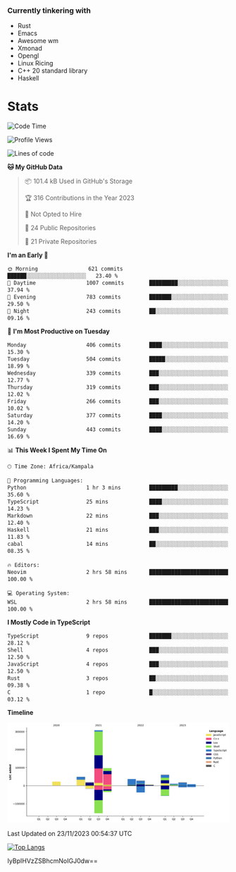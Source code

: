 ### Currently tinkering with
 - Rust
 - Emacs
 - Awesome wm
 - Xmonad
 - Opengl
 - Linux Ricing
 - C++ 20 standard library
 - Haskell

# Stats
<!--START_SECTION:waka-->
![Code Time](http://img.shields.io/badge/Code%20Time-770%20hrs%2034%20mins-blue)

![Profile Views](http://img.shields.io/badge/Profile%20Views-0-blue)

![Lines of code](https://img.shields.io/badge/From%20Hello%20World%20I%27ve%20Written-662.5%20thousand%20lines%20of%20code-blue)

**🐱 My GitHub Data** 

> 📦 101.4 kB Used in GitHub's Storage 
 > 
> 🏆 316 Contributions in the Year 2023
 > 
> 🚫 Not Opted to Hire
 > 
> 📜 24 Public Repositories 
 > 
> 🔑 21 Private Repositories 
 > 
**I'm an Early 🐤** 

```text
🌞 Morning                621 commits         ██████░░░░░░░░░░░░░░░░░░░   23.40 % 
🌆 Daytime                1007 commits        █████████░░░░░░░░░░░░░░░░   37.94 % 
🌃 Evening                783 commits         ███████░░░░░░░░░░░░░░░░░░   29.50 % 
🌙 Night                  243 commits         ██░░░░░░░░░░░░░░░░░░░░░░░   09.16 % 
```
📅 **I'm Most Productive on Tuesday** 

```text
Monday                   406 commits         ████░░░░░░░░░░░░░░░░░░░░░   15.30 % 
Tuesday                  504 commits         █████░░░░░░░░░░░░░░░░░░░░   18.99 % 
Wednesday                339 commits         ███░░░░░░░░░░░░░░░░░░░░░░   12.77 % 
Thursday                 319 commits         ███░░░░░░░░░░░░░░░░░░░░░░   12.02 % 
Friday                   266 commits         ███░░░░░░░░░░░░░░░░░░░░░░   10.02 % 
Saturday                 377 commits         ████░░░░░░░░░░░░░░░░░░░░░   14.20 % 
Sunday                   443 commits         ████░░░░░░░░░░░░░░░░░░░░░   16.69 % 
```


📊 **This Week I Spent My Time On** 

```text
🕑︎ Time Zone: Africa/Kampala

💬 Programming Languages: 
Python                   1 hr 3 mins         █████████░░░░░░░░░░░░░░░░   35.60 % 
TypeScript               25 mins             ████░░░░░░░░░░░░░░░░░░░░░   14.23 % 
Markdown                 22 mins             ███░░░░░░░░░░░░░░░░░░░░░░   12.40 % 
Haskell                  21 mins             ███░░░░░░░░░░░░░░░░░░░░░░   11.83 % 
cabal                    14 mins             ██░░░░░░░░░░░░░░░░░░░░░░░   08.35 % 

🔥 Editors: 
Neovim                   2 hrs 58 mins       █████████████████████████   100.00 % 

💻 Operating System: 
WSL                      2 hrs 58 mins       █████████████████████████   100.00 % 
```

**I Mostly Code in TypeScript** 

```text
TypeScript               9 repos             ███████░░░░░░░░░░░░░░░░░░   28.12 % 
Shell                    4 repos             ███░░░░░░░░░░░░░░░░░░░░░░   12.50 % 
JavaScript               4 repos             ███░░░░░░░░░░░░░░░░░░░░░░   12.50 % 
Rust                     3 repos             ██░░░░░░░░░░░░░░░░░░░░░░░   09.38 % 
C                        1 repo              █░░░░░░░░░░░░░░░░░░░░░░░░   03.12 % 
```



**Timeline**

![Lines of Code chart](https://raw.githubusercontent.com/PandeCode/PandeCode/main/assets/bar_graph.png)


 Last Updated on 23/11/2023 00:54:37 UTC
<!--END_SECTION:waka-->
<!-- 
[![PandeCode's GitHub stats](https://github-readme-stats.vercel.app/api?username=PandeCode&theme=dracula&hide_border=true&show_icons=true)](https://github.com/anuraghazra/github-readme-stats)
-->
[![Top Langs](https://github-readme-stats.vercel.app/api/top-langs/?username=PandeCode&layout=compact&theme=dracula&hide_border=true)](https://github.com/anuraghazra/github-readme-stats)

IyBpIHVzZSBhcmNoIGJ0dw==
